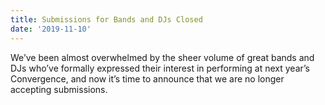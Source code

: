 ```yaml
---
title: Submissions for Bands and DJs Closed
date: '2019-11-10'
---
```

We’ve been almost overwhelmed by the sheer volume of great bands and DJs who’ve formally expressed their interest in performing at next year’s Convergence, and now it’s time to announce that we are no longer accepting submissions.
